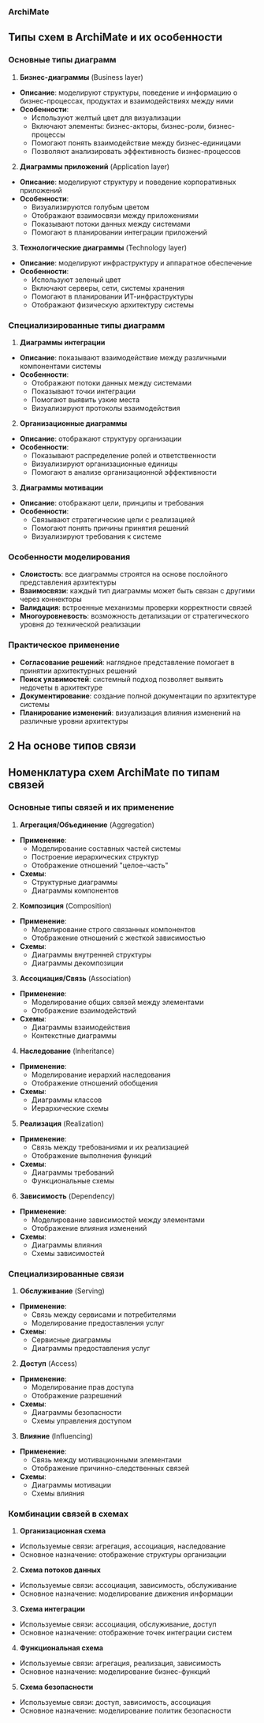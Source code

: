 ### ArchiMate
## Типы схем в ArchiMate и их особенности

### Основные типы диаграмм

1. **Бизнес-диаграммы** (Business layer)
* **Описание**: моделируют структуры, поведение и информацию о бизнес-процессах, продуктах и взаимодействиях между ними
* **Особенности**:
  * Используют желтый цвет для визуализации
  * Включают элементы: бизнес-акторы, бизнес-роли, бизнес-процессы
  * Помогают понять взаимодействие между бизнес-единицами
  * Позволяют анализировать эффективность бизнес-процессов

2. **Диаграммы приложений** (Application layer)
* **Описание**: моделируют структуру и поведение корпоративных приложений
* **Особенности**:
  * Визуализируются голубым цветом
  * Отображают взаимосвязи между приложениями
  * Показывают потоки данных между системами
  * Помогают в планировании интеграции приложений

3. **Технологические диаграммы** (Technology layer)
* **Описание**: моделируют инфраструктуру и аппаратное обеспечение
* **Особенности**:
  * Используют зеленый цвет
  * Включают серверы, сети, системы хранения
  * Помогают в планировании ИТ-инфраструктуры
  * Отображают физическую архитектуру системы

### Специализированные типы диаграмм

1. **Диаграммы интеграции**
* **Описание**: показывают взаимодействие между различными компонентами системы
* **Особенности**:
  * Отображают потоки данных между системами
  * Показывают точки интеграции
  * Помогают выявить узкие места
  * Визуализируют протоколы взаимодействия

2. **Организационные диаграммы**
* **Описание**: отображают структуру организации
* **Особенности**:
  * Показывают распределение ролей и ответственности
  * Визуализируют организационные единицы
  * Помогают в анализе организационной эффективности

3. **Диаграммы мотивации**
* **Описание**: отображают цели, принципы и требования
* **Особенности**:
  * Связывают стратегические цели с реализацией
  * Помогают понять причины принятия решений
  * Визуализируют требования к системе

### Особенности моделирования

* **Слоистость**: все диаграммы строятся на основе послойного представления архитектуры
* **Взаимосвязи**: каждый тип диаграммы может быть связан с другими через коннекторы
* **Валидация**: встроенные механизмы проверки корректности связей
* **Многоуровневость**: возможность детализации от стратегического уровня до технической реализации

### Практическое применение

* **Согласование решений**: наглядное представление помогает в принятии архитектурных решений
* **Поиск уязвимостей**: системный подход позволяет выявить недочеты в архитектуре
* **Документирование**: создание полной документации по архитектуре системы
* **Планирование изменений**: визуализация влияния изменений на различные уровни архитектуры

## 2 На основе типов связи

## Номенклатура схем ArchiMate по типам связей

### Основные типы связей и их применение

1. **Агрегация/Объединение** (Aggregation)
* **Применение**:
  * Моделирование составных частей системы
  * Построение иерархических структур
  * Отображение отношений "целое-часть"
* **Схемы**:
  * Структурные диаграммы
  * Диаграммы компонентов

2. **Композиция** (Composition)
* **Применение**:
  * Моделирование строго связанных компонентов
  * Отображение отношений с жесткой зависимостью
* **Схемы**:
  * Диаграммы внутренней структуры
  * Диаграммы декомпозиции

3. **Ассоциация/Связь** (Association)
* **Применение**:
  * Моделирование общих связей между элементами
  * Отображение взаимодействий
* **Схемы**:
  * Диаграммы взаимодействия
  * Контекстные диаграммы

4. **Наследование** (Inheritance)
* **Применение**:
  * Моделирование иерархий наследования
  * Отображение отношений обобщения
* **Схемы**:
  * Диаграммы классов
  * Иерархические схемы

5. **Реализация** (Realization)
* **Применение**:
  * Связь между требованиями и их реализацией
  * Отображение выполнения функций
* **Схемы**:
  * Диаграммы требований
  * Функциональные схемы

6. **Зависимость** (Dependency)
* **Применение**:
  * Моделирование зависимостей между элементами
  * Отображение влияния изменений
* **Схемы**:
  * Диаграммы влияния
  * Схемы зависимостей

### Специализированные связи

1. **Обслуживание** (Serving)
* **Применение**:
  * Связь между сервисами и потребителями
  * Моделирование предоставления услуг
* **Схемы**:
  * Сервисные диаграммы
  * Диаграммы предоставления услуг

2. **Доступ** (Access)
* **Применение**:
  * Моделирование прав доступа
  * Отображение разрешений
* **Схемы**:
  * Диаграммы безопасности
  * Схемы управления доступом

3. **Влияние** (Influencing)
* **Применение**:
  * Связь между мотивационными элементами
  * Отображение причинно-следственных связей
* **Схемы**:
  * Диаграммы мотивации
  * Схемы влияния

### Комбинации связей в схемах

1. **Организационная схема**
* Используемые связи: агрегация, ассоциация, наследование
* Основное назначение: отображение структуры организации

2. **Схема потоков данных**
* Используемые связи: ассоциация, зависимость, обслуживание
* Основное назначение: моделирование движения информации

3. **Схема интеграции**
* Используемые связи: ассоциация, обслуживание, доступ
* Основное назначение: отображение точек интеграции систем

4. **Функциональная схема**
* Используемые связи: агрегация, реализация, зависимость
* Основное назначение: моделирование бизнес-функций

5. **Схема безопасности**
* Используемые связи: доступ, зависимость, ассоциация
* Основное назначение: моделирование политик безопасности
